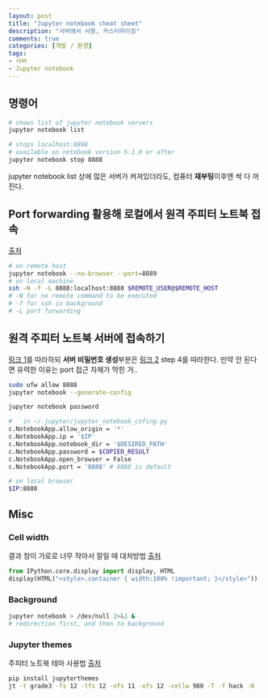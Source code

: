```yaml
---
layout: post
title: "Jupyter notebook cheat sheet"
description: "서버에서 사용, 커스터마이징"
comments: true
categories: [개발 / 환경]
tags:
- 서버
- Jupyter notebook
---
```


## 명령어

```bash
# shows list of jupyter notebook servers
jupyter notebook list

# stops localhost:8888
# available on notebook version 5.1.0 or after
jupyter notebook stop 8888
```

jupyter notebook list 상에 많은 서버가 켜져있더라도, 컴퓨터 **재부팅**이후엔 싹 다 꺼진다. 



## Port forwarding 활용해 로컬에서 원격 주피터 노트북 접속

[출처](https://coderwall.com/p/ohk6cg/remote-access-to-ipython-notebooks-via-ssh)

```bash
# on remote host
jupyter notebook --no-browser --port=8889
# on local machine
ssh -N -f -L 8888:localhost:8888 $REMOTE_USER@$REMOTE_HOST
# -N for no remote command to be executed
# -f for ssh in background
# -L port forwarding
```



## 원격 주피터 노트북 서버에 접속하기

[링크 1](https://light-tree.tistory.com/111)를 따라하되 **서버 비밀번호 생성**부분은 [링크 2](https://stackoverflow.com/questions/42848130/why-i-cant-access-remote-jupyter-notebook-server) step 4를 따라한다. 만약 안 된다면 유력한 이유는 port 접근 자체가 막힌 거..

```bash
sudo ufw allow 8888
jupyter notebook --generate-config
```

```bash
jupyter notebook password
```

```bash
#	in ~/.jupyter/jupyter_notebook_cofing.py
c.NotebookApp.allow_origin = '*'
c.NotebookApp.ip = '$IP'
c.NotebookApp.notebook_dir = '$DESIRED_PATH'
c.NotebookApp.password = $COPIED_RESULT
c.NotebookApp.open_browser = False
c.NotebookApp.port = '8888' # 8888 is default
```

```bash
# on local browser
$IP:8888 
```



## Misc

### Cell width

결과 창이 가로로 너무 작아서 잘릴 때 대처방법 [출처](https://stackoverflow.com/a/34058270)

```python
from IPython.core.display import display, HTML
display(HTML("<style>.container { width:100% !important; }</style>"))
```



### Background

```bash
jupyter notebook > /dev/null 2>&1 &
# redirection first, and then to background
```



### Jupyter themes

주피터 노트북 테마 사용법 [출처](https://pinkwink.kr/1120)

```bash
pip install jupyterthemes
jt -t grade3 -fs 12 -tfs 12 -nfs 11 -ofs 12 -cellw 980 -T -f hack -N
```

